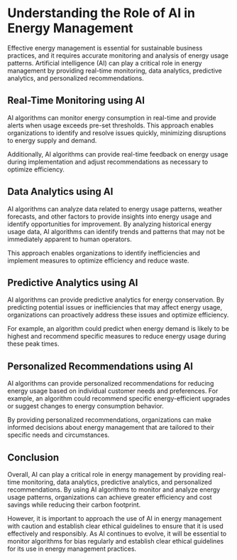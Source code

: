 Understanding the Role of AI in Energy Management
=========================================================================================================

Effective energy management is essential for sustainable business practices, and it requires accurate monitoring and analysis of energy usage patterns. Artificial intelligence (AI) can play a critical role in energy management by providing real-time monitoring, data analytics, predictive analytics, and personalized recommendations.

Real-Time Monitoring using AI
-----------------------------

AI algorithms can monitor energy consumption in real-time and provide alerts when usage exceeds pre-set thresholds. This approach enables organizations to identify and resolve issues quickly, minimizing disruptions to energy supply and demand.

Additionally, AI algorithms can provide real-time feedback on energy usage during implementation and adjust recommendations as necessary to optimize efficiency.

Data Analytics using AI
-----------------------

AI algorithms can analyze data related to energy usage patterns, weather forecasts, and other factors to provide insights into energy usage and identify opportunities for improvement. By analyzing historical energy usage data, AI algorithms can identify trends and patterns that may not be immediately apparent to human operators.

This approach enables organizations to identify inefficiencies and implement measures to optimize efficiency and reduce waste.

Predictive Analytics using AI
-----------------------------

AI algorithms can provide predictive analytics for energy conservation. By predicting potential issues or inefficiencies that may affect energy usage, organizations can proactively address these issues and optimize efficiency.

For example, an algorithm could predict when energy demand is likely to be highest and recommend specific measures to reduce energy usage during these peak times.

Personalized Recommendations using AI
-------------------------------------

AI algorithms can provide personalized recommendations for reducing energy usage based on individual customer needs and preferences. For example, an algorithm could recommend specific energy-efficient upgrades or suggest changes to energy consumption behavior.

By providing personalized recommendations, organizations can make informed decisions about energy management that are tailored to their specific needs and circumstances.

Conclusion
----------

Overall, AI can play a critical role in energy management by providing real-time monitoring, data analytics, predictive analytics, and personalized recommendations. By using AI algorithms to monitor and analyze energy usage patterns, organizations can achieve greater efficiency and cost savings while reducing their carbon footprint.

However, it is important to approach the use of AI in energy management with caution and establish clear ethical guidelines to ensure that it is used effectively and responsibly. As AI continues to evolve, it will be essential to monitor algorithms for bias regularly and establish clear ethical guidelines for its use in energy management practices.


